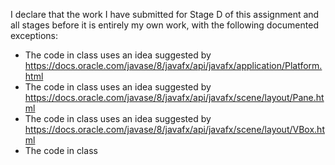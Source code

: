 I declare that the work I have submitted for Stage D of this assignment and all stages before it is entirely my own work, with the following documented exceptions:

* The code in class <MenuApp> uses an idea suggested by <https://docs.oracle.com/javase/8/javafx/api/javafx/application/Platform.html>
* The code in class <MenuApp> uses an idea suggested by <https://docs.oracle.com/javase/8/javafx/api/javafx/scene/layout/Pane.html>
* The code in class <MenuApp> uses an idea suggested by <https://docs.oracle.com/javase/8/javafx/api/javafx/scene/layout/VBox.html>
* The code in class <Title> uses an idea suggested by <http://docs.oracle.com/javafx/2/text/jfxpub-text.htm>
* The code in class <MenuItem> uses an idea suggested by <https://docs.oracle.com/javase/8/javafx/api/javafx/scene/text/Text.html>
* The code in class <MenuItem> uses an idea suggested by <https://docs.oracle.com/javase/8/javafx/api/javafx/scene/shape/Polygon.html>
* The code in class <MenuItem> uses an idea suggested by <https://docs.oracle.com/javase/8/javafx/api/javafx/scene/effect/GaussianBlur.html>
* The code in class <MenuItem> uses an idea suggested by <http://docs.oracle.com/javafx/2/events/KeyboardExample.java.htm>
* The code in class <MenuItem> uses an idea suggested by <https://stackoverflow.com/questions/31572889/conditional-binding>
* The code in class <MenuItem> uses an idea suggested by <http://docs.oracle.com/javafx/2/events/convenience_methods.htm>
* Thanks to the YouTuber Almas Baimagambetov and below is the link for his video:
  <https://www.youtube.com/watch?v=N2EmtYGLh4U&index=1&list=PL4h6ypqTi3RQWPZfR6t73rxZK_TFkyURe>
 * 3 Menu classes are based on
 * https://github.com/AlmasB/FXTutorials/tree/master/src/com/almasb/civ6menu
Signed: ShiqinHuo (u5949730)



